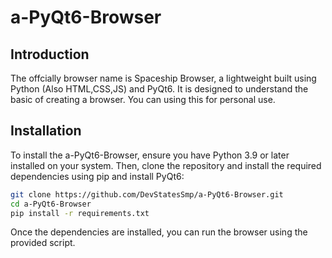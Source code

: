 # a-PyQt6-Browser

## Introduction
The offcially browser name is Spaceship Browser, a lightweight built using Python (Also HTML,CSS,JS) and PyQt6. It is designed to understand the basic of creating a browser. You can using this for personal use.

## Installation

To install the a-PyQt6-Browser, ensure you have Python 3.9 or later installed on your system. Then, clone the repository and install the required dependencies using pip and install PyQt6:

```bash
git clone https://github.com/DevStatesSmp/a-PyQt6-Browser.git
cd a-PyQt6-Browser
pip install -r requirements.txt
```


Once the dependencies are installed, you can run the browser using the provided script.
